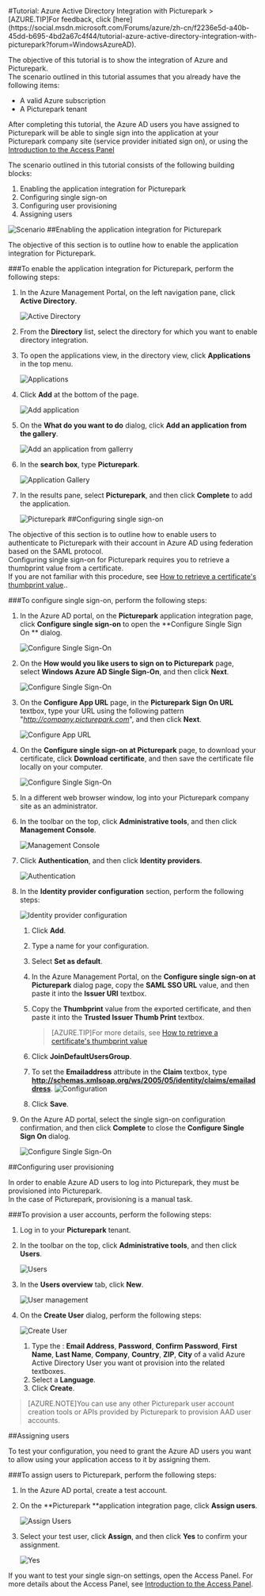 <properties pageTitle="Tutorial: Azure Active Directory Integration with Picturepark | Windows Azure" description="Learn how to use Picturepark with Azure Active Directory to enable single sign-on, automated provisioning, and more!." services="active-directory" authors="MarkusVi"  documentationCenter="na" manager="stevenpo"/>
<tags ms.service="active-directory" ms.devlang="na" ms.topic="article" ms.tgt_pltfrm="na" ms.workload="identity" ms.date="08/01/2015" ms.author="markvi" />
#Tutorial: Azure Active Directory Integration with Picturepark
>[AZURE.TIP]For feedback, click [here](https://social.msdn.microsoft.com/Forums/azure/zh-cn/f2236e5d-a40b-45dd-b695-4bd2a67c4f44/tutorial-azure-active-directory-integration-with-picturepark?forum=WindowsAzureAD).
  
The objective of this tutorial is to show the integration of Azure and Picturepark.  
The scenario outlined in this tutorial assumes that you already have the following items:

-   A valid Azure subscription
-   A Picturepark tenant
  
After completing this tutorial, the Azure AD users you have assigned to Picturepark will be able to single sign into the application at your Picturepark company site (service provider initiated sign on), or using the [Introduction to the Access Panel](https://msdn.microsoft.com/zh-cn/library/dn308586)
  
The scenario outlined in this tutorial consists of the following building blocks:

1.  Enabling the application integration for Picturepark
2.  Configuring single sign-on
3.  Configuring user provisioning
4.  Assigning users

![Scenario](./media/active-directory-saas-picturepark-tutorial/IC795055.png "Scenario")
##Enabling the application integration for Picturepark
  
The objective of this section is to outline how to enable the application integration for Picturepark.

###To enable the application integration for Picturepark, perform the following steps:

1.  In the Azure Management Portal, on the left navigation pane, click **Active Directory**.

    ![Active Directory](./media/active-directory-saas-picturepark-tutorial/IC700993.png "Active Directory")

2.  From the **Directory** list, select the directory for which you want to enable directory integration.

3.  To open the applications view, in the directory view, click **Applications** in the top menu.

    ![Applications](./media/active-directory-saas-picturepark-tutorial/IC700994.png "Applications")

4.  Click **Add** at the bottom of the page.

    ![Add application](./media/active-directory-saas-picturepark-tutorial/IC749321.png "Add application")

5.  On the **What do you want to do** dialog, click **Add an application from the gallery**.

    ![Add an application from gallerry](./media/active-directory-saas-picturepark-tutorial/IC749322.png "Add an application from gallerry")

6.  In the **search box**, type **Picturepark**.

    ![Application Gallery](./media/active-directory-saas-picturepark-tutorial/IC795056.png "Application Gallery")

7.  In the results pane, select **Picturepark**, and then click **Complete** to add the application.

    ![Picturepark](./media/active-directory-saas-picturepark-tutorial/IC795057.png "Picturepark")
##Configuring single sign-on
  
The objective of this section is to outline how to enable users to authenticate to Picturepark with their account in Azure AD using federation based on the SAML protocol.  
Configuring single sign-on for Picturepark requires you to retrieve a thumbprint value from a certificate.  
If you are not familiar with this procedure, see [How to retrieve a certificate's thumbprint value](http://youtu.be/YKQF266SAxI)..

###To configure single sign-on, perform the following steps:

1.  In the Azure AD portal, on the **Picturepark** application integration page, click **Configure single sign-on** to open the **Configure Single Sign On ** dialog.

    ![Configure Single Sign-On](./media/active-directory-saas-picturepark-tutorial/IC795058.png "Configure Single Sign-On")

2.  On the **How would you like users to sign on to Picturepark** page, select **Windows Azure AD Single Sign-On**, and then click **Next**.

    ![Configure Single Sign-On](./media/active-directory-saas-picturepark-tutorial/IC795059.png "Configure Single Sign-On")

3.  On the **Configure App URL** page, in the **Picturepark Sign On URL** textbox, type your URL using the following pattern "*http://company.picturepark.com*", and then click **Next**.

    ![Configure App URL](./media/active-directory-saas-picturepark-tutorial/IC795060.png "Configure App URL")

4.  On the **Configure single sign-on at Picturepark** page, to download your certificate, click **Download certificate**, and then save the certificate file locally on your computer.

    ![Configure Single Sign-On](./media/active-directory-saas-picturepark-tutorial/IC795061.png "Configure Single Sign-On")

5.  In a different web browser window, log into your Picturepark company site as an administrator.

6.  In the toolbar on the top, click **Administrative tools**, and then click **Management Console**.

    ![Management Console](./media/active-directory-saas-picturepark-tutorial/IC795062.png "Management Console")

7.  Click **Authentication**, and then click **Identity providers**.

    ![Authentication](./media/active-directory-saas-picturepark-tutorial/IC795063.png "Authentication")

8.  In the **Identity provider configuration** section, perform the following steps:

    ![Identity provider configuration](./media/active-directory-saas-picturepark-tutorial/IC795064.png "Identity provider configuration")

    1.  Click **Add**.
    2.  Type a name for your configuration.
    3.  Select **Set as default**.
    4.  In the Azure Management Portal, on the **Configure single sign-on at Picturepark** dialog page, copy the **SAML SSO URL** value, and then paste it into the **Issuer URI** textbox.
    5.  Copy the **Thumbprint** value from the exported certificate, and then paste it into the **Trusted Issuer Thumb Print** textbox.  

        >[AZURE.TIP]For more details, see [How to retrieve a certificate's thumbprint value](http://youtu.be/YKQF266SAxI)

    6.  Click **JoinDefaultUsersGroup**.
    7.  To set the **Emailaddress** attribute in the **Claim** textbox, type **http://schemas.xmlsoap.org/ws/2005/05/identity/claims/emailaddress**.
        ![Configuration](./media/active-directory-saas-picturepark-tutorial/IC795065.png "Configuration")
    8.  Click **Save**.

9.  On the Azure AD portal, select the single sign-on configuration confirmation, and then click **Complete** to close the **Configure Single Sign On** dialog.

    ![Configure Single Sign-On](./media/active-directory-saas-picturepark-tutorial/IC795066.png "Configure Single Sign-On")

##Configuring user provisioning
  
In order to enable Azure AD users to log into Picturepark, they must be provisioned into Picturepark.  
In the case of Picturepark, provisioning is a manual task.

###To provision a user accounts, perform the following steps:

1.  Log in to your **Picturepark** tenant.

2.  In the toolbar on the top, click **Administrative tools**, and then click **Users**.

    ![Users](./media/active-directory-saas-picturepark-tutorial/IC795067.png "Users")

3.  In the **Users overview** tab, click **New**.

    ![User management](./media/active-directory-saas-picturepark-tutorial/IC795068.png "User management")

4.  On the **Create User** dialog, perform the following steps:

    ![Create User](./media/active-directory-saas-picturepark-tutorial/IC795069.png "Create User")

    1.  Type the : **Email Address**, **Password**, **Confirm Password**, **First Name**, **Last Name**, **Company**, **Country**, **ZIP**, **City** of a valid Azure Active Directory User you want ot provision into the related textboxes.
    2.  Select a **Language**.
    3.  Click **Create**.

>[AZURE.NOTE]You can use any other Picturepark user account creation tools or APIs provided by Picturepark to provision AAD user accounts.

##Assigning users
  
To test your configuration, you need to grant the Azure AD users you want to allow using your application access to it by assigning them.

###To assign users to Picturepark, perform the following steps:

1.  In the Azure AD portal, create a test account.

2.  On the **Picturepark **application integration page, click **Assign users**.

    ![Assign Users](./media/active-directory-saas-picturepark-tutorial/IC795070.png "Assign Users")

3.  Select your test user, click **Assign**, and then click **Yes** to confirm your assignment.

    ![Yes](./media/active-directory-saas-picturepark-tutorial/IC767830.png "Yes")
  
If you want to test your single sign-on settings, open the Access Panel. For more details about the Access Panel, see [Introduction to the Access Panel](https://msdn.microsoft.com/zh-cn/library/dn308586).